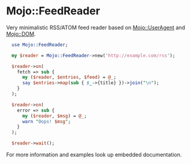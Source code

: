 # Mojo::FeedReader

Very minimalistic RSS/ATOM feed reader based on [Mojo::UserAgent](https://metacpan.org/pod/Mojo::UserAgent) and
[Mojo::DOM](https://metacpan.org/pod/Mojo::DOM).

```perl
  use Mojo::FeedReader;

  my $reader = Mojo::FeedReader->new('http://example.com/rss');

  $reader->on(
    fetch => sub {
      my ($reader, $entries, $feed) = @_;
      say $entries->map(sub { $_->{title} })->join("\n");
    }
  );

  $reader->on(
    error => sub {
      my ($reader, $msg) = @_;
      warn "Oops! $msg";
    }
  );

  $reader->wait();

```

For more information and examples look up embedded documentation.
